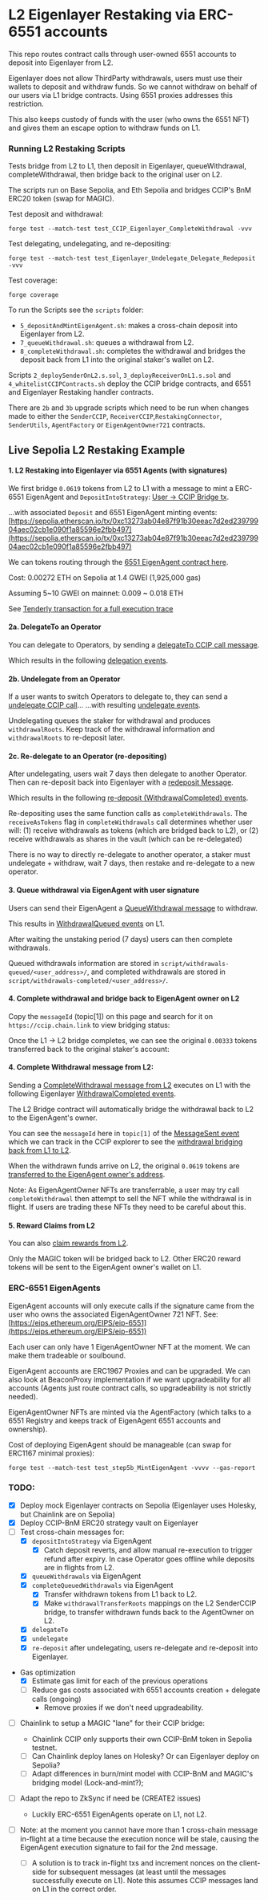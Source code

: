 # L2 Eigenlayer Restaking via ERC-6551 accounts

This repo routes contract calls through user-owned 6551 accounts to deposit into Eigenlayer from L2.

Eigenlayer does not allow ThirdParty withdrawals, users must use their wallets to deposit and withdraw funds. So we cannot withdraw on behalf of our users via L1 bridge contracts. Using 6551 proxies addresses this restriction.

This also keeps custody of funds with the user (who owns the 6551 NFT) and gives them an escape option to withdraw funds on L1.


### Running L2 Restaking Scripts

Tests bridge from L2 to L1, then deposit in Eigenlayer, queueWithdrawal, completeWithdrawal, then bridge back to the original user on L2.

The scripts run on Base Sepolia, and Eth Sepolia and bridges CCIP's BnM ERC20 token (swap for MAGIC).

Test deposit and withdrawal:
```
forge test --match-test test_CCIP_Eigenlayer_CompleteWithdrawal -vvv
```

Test delegating, undelegating, and re-depositing:
```
forge test --match-test test_Eigenlayer_Undelegate_Delegate_Redeposit -vvv
```

Test coverage:
```
forge coverage
```


To run the Scripts see the `scripts` folder:
- `5_depositAndMintEigenAgent.sh`: makes a cross-chain deposit into Eigenlayer from L2.
- `7_queueWithdrawal.sh`: queues a withdrawal from L2.
- `8_completeWithdrawal.sh`: completes the withdrawal and bridges the deposit back from L1 into the original staker's wallet on L2.

Scripts `2_deploySenderOnL2.s.sol`, `3_deployReceiverOnL1.s.sol` and `4_whitelistCCIPContracts.sh` deploy the CCIP bridge contracts, and 6551 and Eigenlayer Restaking handler contracts.

There are `2b` and `3b` upgrade scripts which need to be run when changes made to either the `SenderCCIP`, `ReceiverCCIP`,`RestakingConnector`, `SenderUtils`, `AgentFactory` or `EigenAgentOwner721` contracts.




## Live Sepolia L2 Restaking Example

#### 1.  L2 Restaking into Eigenlayer via 6551 Agents (with signatures)

We first bridge `0.0619` tokens from L2 to L1 with a message to mint a ERC-6551 EigenAgent and  `DepositIntoStrategy`:
[User -> CCIP Bridge tx](https://ccip.chain.link/msg/0x5e37d8f0b80d3c489fb8fcc5bd00d761b47eeee214e3b06cb564484a9841914d).

...with associated `Deposit` and 6551 EigenAgent minting events:
[https://sepolia.etherscan.io/tx/0xc13273ab04e87f91b30eeac7d2ed23979904aec02cb1e090f1a85596e2fbb497](https://sepolia.etherscan.io/tx/0xc13273ab04e87f91b30eeac7d2ed23979904aec02cb1e090f1a85596e2fbb497)


We can tokens routing through the [6551 EigenAgent contract here](https://sepolia.etherscan.io/address/0x2fd5589daa0eb790b9237a300479924f9023efef#tokentxns).


Cost: 0.00272 ETH on Sepolia at 1.4 GWEI
(1,925,000 gas)

Assuming 5~10 GWEI on mainnet: 0.009 ~ 0.018 ETH

See [Tenderly transaction for a full execution trace](https://dashboard.tenderly.co/tx/sepolia/0xc13273ab04e87f91b30eeac7d2ed23979904aec02cb1e090f1a85596e2fbb497)


#### 2a. DelegateTo an Operator

You can delegate to Operators, by sending a [delegateTo CCIP call message](https://ccip.chain.link/msg/0x952b6d0e36dd9121ab7e0142f916d562c933fb3a5b2268ec7f87d355a709c482).

Which results in the following [delegation events](https://sepolia.etherscan.io/tx/0xe9d1e9a6c5571e147858beb60909a74ee5b9463ae7601ce76093341b28a77686#eventlog).


#### 2b. Undelegate from an Operator

If a user wants to switch Operators to delegate to, they can send a [undelegate CCIP call](https://ccip.chain.link/msg/0xd88d55c9b01de1eaa64fedc123358191cd863de08e7784701d7268120249c25d)...
...with resulting [undelegate events](https://sepolia.etherscan.io/tx/0x0220fa337ca1fc33de0048bb7f0b15dd5ca3ae56efe7a45cab336d72745df5f1).

Undelegating queues the staker for withdrawal and produces `withdrawalRoots`.
Keep track of the withdrawal information and `withdrawalRoots` to re-deposit later.


#### 2c. Re-delegate to an Operator (re-depositing)

After undelegating, users wait 7 days then delegate to another Operator.
Then can re-deposit back into Eigenlayer with a [redeposit Message](https://ccip.chain.link/msg/0x539643e769b7e975ac3c7109fbac5350e73974d5e8f7c9dd2161be7d119fa4f0).

Which results in the following [re-deposit (WithdrawalCompleted) events](https://sepolia.etherscan.io/tx/0x52b5b3dda3975771524072c4d2762a768550faec69c6f6f8067a23af79f47a7c).

Re-depositing uses the same function calls as `completeWithdrawals`.
The `receiveAsTokens` flag in `completeWithdrawals` call determines whether user will:
(1) receive withdrawals as tokens (which are bridged back to L2), or
(2) receive withdrawals as shares in the vault (which can be re-delegated)

There is no way to directly re-delegate to another operator, a staker must undelegate + withdraw, wait 7 days, then restake and re-delegate to a new operator.


#### 3. Queue withdrawal via EigenAgent with user signature

Users can send their EigenAgent a [QueueWithdrawal message](https://ccip.chain.link/msg/0x10a92b6dd245be98abc86ffa9e1192b201533c828763ecb94bffd3d2213ec165) to withdraw.

This results in [WithdrawalQueued events](https://sepolia.etherscan.io/tx/0x41a6ba16229e2bd0e9db2f9bd632139a9db4c0d6952dadb2812420a55e0bd215#eventlog) on L1.


After waiting the unstaking period (7 days) users can then complete withdrawals.

Queued withdrawals information are stored in `script/withdrawals-queued/<user_address>/`, and completed withdrawals are stored in `script/withdrawals-completed/<user_address>/`.



#### 4. Complete withdrawal and bridge back to EigenAgent owner on L2




Copy the `messageId` (topic[1]) on this page and search for it on `https://ccip.chain.link` to view  bridging status:
[]()

Once the L1 -> L2 bridge completes, we can see the original `0.00333` tokens transferred back to the original staker's account:
[]()



#### 4. Complete Withdrawal message from L2:

Sending a [CompleteWithdrawal message from L2](https://ccip.chain.link/msg/0x6d8674ca7afaf314f69c17faffe178ac897d822f897d5aeea101c1c9ee97afca) executes on L1 with the following Eigenlayer [WithdrawalCompleted events](https://sepolia.etherscan.io/tx/0xcadc91261a481bf82759face86821e77f6422c86ae01bf9cc4663dca73760f3a).

The L2 Bridge contract will automatically bridge the withdrawal back to L2 to the EigenAgent's owner.

You can see the `messageId` here in `topic[1]` of the [MessageSent event](https://sepolia.etherscan.io/tx/0xcadc91261a481bf82759face86821e77f6422c86ae01bf9cc4663dca73760f3a#eventlog#115) which we can track in the CCIP explorer to see the [withdrawal bridging back from L1 to L2](https://ccip.chain.link/msg/0xf7f7b36465f640cad874fa7379757ff2ca42f513186db0a5218b5526f0ca5bec).

When the withdrawn funds arrive on L2, the original `0.0619` tokens are [transferred to the EigenAgent owner's address](https://sepolia.basescan.org/tx/0xa6d2a4f2166c32b9d1f37a4b87d222b436405f546277c13525b02ea35f03b881).


Note: As EigenAgentOwner NFTs are transferrable, a user may try call `completeWithdrawal` then attempt to sell the NFT while the withdrawal is in flight. If users are trading these NFTs they need to be careful about this.


#### 5. Reward Claims from L2

You can also [claim rewards from L2](https://ccip.chain.link/msg/0xf4b4e2ca7753f29f363c2566011d090ab39259890ef965e6ab163b83469053b5).


Only the MAGIC token will be bridged back to L2. Other ERC20 reward tokens will be sent to the EigenAgent owner's wallet on L1.



### ERC-6551 EigenAgents

EigenAgent accounts will only execute calls if the signature came from the user who owns the associated EigenAgentOwner 721 NFT.
See: [https://eips.ethereum.org/EIPS/eip-6551](https://eips.ethereum.org/EIPS/eip-6551)

Each user can only have 1 EigenAgentOwner NFT at the moment. We can make them tradeable or soulbound.

EigenAgent accounts are ERC1967 Proxies and can be upgraded. We can also look at BeaconProxy implementation if we want upgradeability for all accounts (Agents just route contract calls, so upgradeability is not strictly needed).

EigenAgentOwner NFTs are minted via the AgentFactory (which talks to a 6551 Registry and keeps track of EigenAgent 6551 accounts and ownership).

Cost of deploying EigenAgent should be manageable (can swap for ERC1167 minimal proxies):
```
forge test --match-test test_step5b_MintEigenAgent -vvvv --gas-report
```


### TODO:
- [x] Deploy mock Eigenlayer contracts on Sepolia (Eigenlayer uses Holesky, but Chainlink are on Sepolia)
- [x] Deploy CCIP-BnM ERC20 strategy vault on Eigenlayer
- [ ] Test cross-chain messages for:
    - [x] `depositIntoStrategy` via EigenAgent
        - [x] Catch deposit reverts, and allow manual re-execution to trigger refund after expiry. In case Operator goes offline while deposits are in flights from L2.
    - [x] `queueWithdrawals` via EigenAgent
    - [x] `completeQueuedWithdrawals` via EigenAgent
        - [x] Transfer withdrawn tokens from L1 back to L2.
        - [x] Make `withdrawalTransferRoots` mappings on the L2 SenderCCIP bridge, to transfer withdrawn funds back to the AgentOwner on L2.
    - [x] `delegateTo`
    - [x] `undelegate`
    - [x] `re-deposit` after undelegating, users re-delegate and re-deposit into Eigenlayer.

- Gas optimization
    - [x] Estimate gas limit for each of the previous operations
    - [ ] Reduce gas costs associated with 6551 accounts creation + delegate calls (ongoing)
        - Remove proxies if we don't need upgradeability.

- [ ] Chainlink to setup a MAGIC "lane" for their CCIP bridge:
    - Chainlink CCIP only supports their own CCIP-BnM token in Sepolia testnet.
    - [ ] Can Chainlink deploy lanes on Holesky? Or can Eigenlayer deploy on Sepolia?
    - [ ] Adapt differences in burn/mint model with CCIP-BnM and MAGIC's bridging model (Lock-and-mint?);

- [ ] Adapt the repo to ZkSync if need be (CREATE2 issues)
    - Luckily ERC-6551 EigenAgents operate on L1, not L2.

- [ ] Note: at the moment you cannot have more than 1 cross-chain message in-flight at a time because the execution nonce will be stale, causing the EigenAgent execution signature to fail for the 2nd message.
    - [ ] A solution is to track in-flight txs and increment nonces on the client-side for subsequent messages (at least until the messages successfully execute on L1). Note this assumes CCIP messages land on L1 in the correct order.


